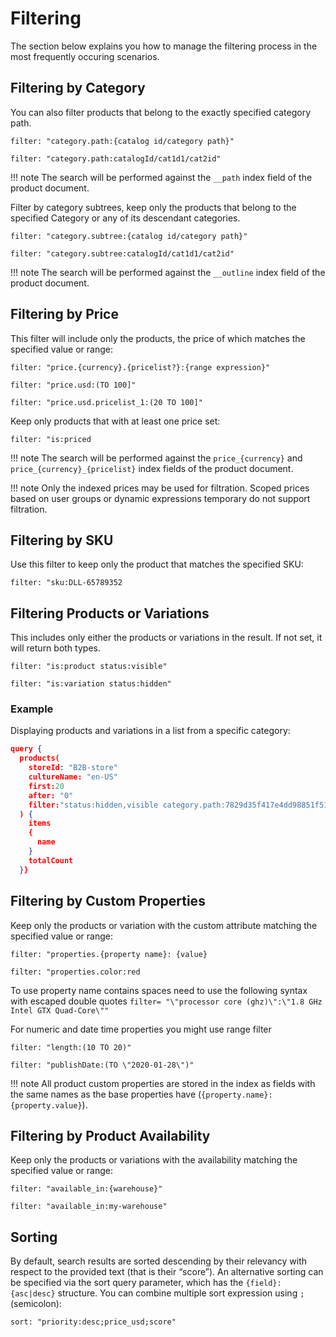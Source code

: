 # Filtering
The section below explains you how to manage the filtering process in the most frequently occuring scenarios.

## Filtering by Category

You can also filter products that belong to the exactly specified category path.

`filter: "category.path:{catalog id/category path}"`

`filter: "category.path:catalogId/cat1d1/cat2id"`

!!! note
	The search will be performed against the `__path` index field of the product document.

Filter by category subtrees, keep only the products that belong to the specified Category or any of its descendant categories.

`filter: "category.subtree:{catalog id/category path}"`

`filter: "category.subtree:catalogId/cat1d1/cat2id"`

!!! note
	The search will be performed against the `__outline` index field of the product document.


## Filtering by Price

This filter will include only the products, the price of which matches the specified value or range:

`filter: "price.{currency}.{pricelist?}:{range expression}"`

`filter: "price.usd:(TO 100]"`

`filter: "price.usd.pricelist_1:(20 TO 100]"`

Keep only products that  with at least one price set:

`filter: "is:priced`

!!! note
	The search will be performed against the `price_{currency}` and `price_{currency}_{pricelist}` index fields of the product document.

!!! note
	Only the indexed prices may be used for filtration. Scoped prices based on user groups or dynamic expressions temporary do not support filtration.

## Filtering by SKU

Use this filter to keep only the product that matches the specified SKU:

`filter: "sku:DLL-65789352`

## Filtering Products or Variations

This includes only either the products or variations in the result. If not set, it will return both types.

`filter: "is:product status:visible"`

`filter: "is:variation status:hidden"`

### Example

Displaying products and variations in a list from a specific category:

```json
query {
  products(
    storeId: "B2B-store"
    cultureName: "en-US"
    first:20
    after: "0"
   	filter:"status:hidden,visible category.path:7829d35f417e4dd98851f51322f32c23/4fbaca886f014767a52f3f38b9df648f"
  ) {
    items 
    {
      name
    }
    totalCount
  }}
```

## Filtering by Custom Properties

Keep only the products or variation with the custom attribute matching the specified value or range:

`filter: "properties.{property name}: {value}`

`filter: "properties.color:red`

To use property name contains spaces need to use the following syntax with escaped double quotes
`filter= "\"processor core (ghz)\":\"1.8 GHz Intel GTX Quad-Core\""`

For numeric and date time properties you might use range filter

`filter: "length:(10 TO 20)"`

`filter: "publishDate:(TO \"2020-01-28\")"`

!!! note
	All product custom properties are stored in the index as fields with the same names as the base properties have (`{property.name}:{property.value}`).

## Filtering by Product Availability

Keep only the products or variations with the availability matching the specified value or range:

`filter: "available_in:{warehouse}"`

`filter: "available_in:my-warehouse"`

## Sorting

By default, search results are sorted descending by their relevancy with respect to the provided text (that is their “score”). An alternative sorting can be specified  via the sort query parameter, which has the `{field}:{asc|desc}` structure. You can combine multiple sort expression using `;` (semicolon):

`sort: "priority:desc;price_usd;score"`